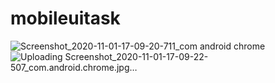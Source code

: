 # mobileuitask

![Screenshot_2020-11-01-17-09-20-711_com android chrome](https://user-images.githubusercontent.com/72683733/97801802-5cda0a00-1c65-11eb-8521-cae5750eabab.jpg)
![Uploading Screenshot_2020-11-01-17-09-22-507_com.android.chrome.jpg…]()
